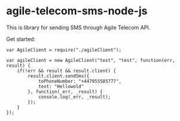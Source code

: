 # agile-telecom-sms-node-js

This is library for sending SMS through Agile Telecom API.

Get started:
```
var AgileClient = require("./agileClient");

var agileClient = new AgileClient("test", "test", function(err, result) {
	if(!err && result && result.client) {
		result.client.sendSms({
			toPhoneNumber: "+447955585777",
			text: "Hellowold"
		}, function(_err, _result) {
			console.log(_err, _result);
		});
	}
});
```